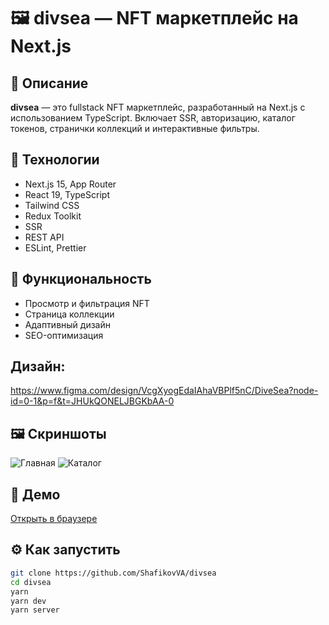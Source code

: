 # 🖼️ divsea — NFT маркетплейс на Next.js

## 📌 Описание
**divsea** — это fullstack NFT маркетплейс, разработанный на Next.js с использованием TypeScript. Включает SSR, авторизацию, каталог токенов, странички коллекций и интерактивные фильтры.

## 🚀 Технологии
- Next.js 15, App Router
- React 19, TypeScript
- Tailwind CSS
- Redux Toolkit
- SSR
- REST API
- ESLint, Prettier

## 🧩 Функциональность
- Просмотр и фильтрация NFT
- Страница коллекции
- Адаптивный дизайн
- SEO-оптимизация

## Дизайн:
https://www.figma.com/design/VcgXyogEdaIAhaVBPlf5nC/DiveSea?node-id=0-1&p=f&t=JHUkQONELJBGKbAA-0

## 🖼️ Скриншоты
![Главная](public/screenshot-main.jpg)
![Каталог](public/screenshot-collection.jpg)

## 🔗 Демо
[Открыть в браузере](https://divsea.vercel.app)

## ⚙️ Как запустить
```bash
git clone https://github.com/ShafikovVA/divsea
cd divsea
yarn
yarn dev
yarn server
